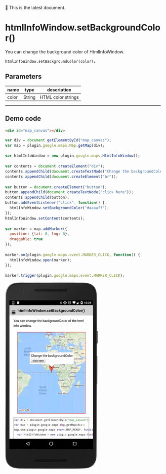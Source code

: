 :green_heart: This is the latest document.

# htmlInfoWindow.setBackgroundColor()

You can change the background color of HtmlInfoWindow.

```
htmlInfoWindow.setBackgroundColor(color);
```


## Parameters

name           | type          | description
---------------|---------------|---------------------------------------
color          | String        | HTML color strings
-----------------------------------------------------------------------


## Demo code

```html
<div id="map_canvas"></div>
```

```js
var div = document.getElementById("map_canvas");
var map = plugin.google.maps.Map.getMap(div);

var htmlInfoWindow = new plugin.google.maps.HtmlInfoWindow();

var contents = document.createElement("div");
contents.appendChild(document.createTextNode("Change the backgroundColor"));
contents.appendChild(document.createElement("br"));

var button = document.createElement("button");
button.appendChild(document.createTextNode("click here"));
contents.appendChild(button);
button.addEventListener("click", function() {
  htmlInfoWindow.setBackgroundColor("#aaaaff");
});
htmlInfoWindow.setContent(contents);

var marker = map.addMarker({
  position: {lat: 0, lng: 0},
  draggable: true
});

marker.on(plugin.google.maps.event.MARKER_CLICK, function() {
  htmlInfoWindow.open(marker);
});

marker.trigger(plugin.google.maps.event.MARKER_CLICK);
```

![](image.gif)
